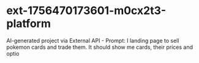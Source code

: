 # ext-1756470173601-m0cx2t3-platform
AI-generated project via External API - Prompt: I landing page to sell pokemon cards and trade them. It should show me cards, their prices and optio
